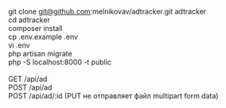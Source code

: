 git clone git@github.com:melnikovav/adtracker.git adtracker <br>
cd adtracker <br>
composer install <br>
cp .env.example .env <br>
vi .env <br>
php artisan migrate <br>
php -S localhost:8000 -t public <br>
<br>
GET  /api/ad<br>
POST /api/ad<br>
POST /api/ad/:id (PUT не отправляет файл multipart form data)<br>